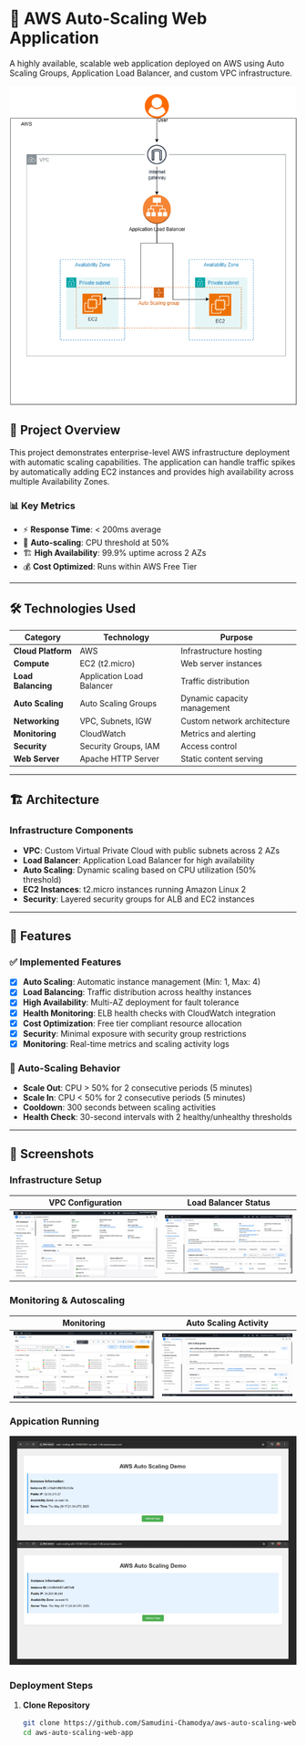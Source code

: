 # 🚀 AWS Auto-Scaling Web Application

A highly available, scalable web application deployed on AWS using Auto Scaling Groups, Application Load Balancer, and custom VPC infrastructure.

![Architecture](docs/screenshots/1.Cloud_Diagram.drawio.png)

## 🎯 **Project Overview**

This project demonstrates enterprise-level AWS infrastructure deployment with automatic scaling capabilities. The application can handle traffic spikes by automatically adding EC2 instances and provides high availability across multiple Availability Zones.


### **📊 Key Metrics**
- ⚡ **Response Time**: < 200ms average
- 🔄 **Auto-scaling**: CPU threshold at 50%
- 🏗️ **High Availability**: 99.9% uptime across 2 AZs
- 💰 **Cost Optimized**: Runs within AWS Free Tier

---

## 🛠️ **Technologies Used**

| **Category** | **Technology** | **Purpose** |
|--------------|----------------|-------------|
| **Cloud Platform** | AWS | Infrastructure hosting |
| **Compute** | EC2 (t2.micro) | Web server instances |
| **Load Balancing** | Application Load Balancer | Traffic distribution |
| **Auto Scaling** | Auto Scaling Groups | Dynamic capacity management |
| **Networking** | VPC, Subnets, IGW | Custom network architecture |
| **Monitoring** | CloudWatch | Metrics and alerting |
| **Security** | Security Groups, IAM | Access control |
| **Web Server** | Apache HTTP Server | Static content serving |

---

## 🏗️ **Architecture**

### **Infrastructure Components**
- **VPC**: Custom Virtual Private Cloud with public subnets across 2 AZs
- **Load Balancer**: Application Load Balancer for high availability
- **Auto Scaling**: Dynamic scaling based on CPU utilization (50% threshold)
- **EC2 Instances**: t2.micro instances running Amazon Linux 2
- **Security**: Layered security groups for ALB and EC2 instances

---

## 🚀 **Features**

### **✅ Implemented Features**
- [x] **Auto Scaling**: Automatic instance management (Min: 1, Max: 4)
- [x] **Load Balancing**: Traffic distribution across healthy instances
- [x] **High Availability**: Multi-AZ deployment for fault tolerance
- [x] **Health Monitoring**: ELB health checks with CloudWatch integration
- [x] **Cost Optimization**: Free tier compliant resource allocation
- [x] **Security**: Minimal exposure with security group restrictions
- [x] **Monitoring**: Real-time metrics and scaling activity logs

### **🔄 Auto-Scaling Behavior**
- **Scale Out**: CPU > 50% for 2 consecutive periods (5 minutes)
- **Scale In**: CPU < 50% for 2 consecutive periods (5 minutes)
- **Cooldown**: 300 seconds between scaling activities
- **Health Check**: 30-second intervals with 2 healthy/unhealthy thresholds

---

## 📸 **Screenshots**

### **Infrastructure Setup**
| VPC Configuration | Load Balancer Status |
|:-----------------:|:--------------------:|
| ![VPC](docs/screenshots/8.vpc-networking.png) | ![ALB](docs/screenshots/6.application-load-balancer.png) |

### **Monitoring & Autoscaling**
| Monitoring | Auto Scaling Activity |
|:-----------------:|:---------------------:|
| ![CloudWatch Metrics](docs/screenshots/9.cloudwatch-metrics.png) | ![Scaling](docs/screenshots/12.scaling-activity-2.png) |

### **Appication Running**
![Website](docs/screenshots/final.png)



### **Deployment Steps**
1. **Clone Repository**
   ```bash
   git clone https://github.com/Samudini-Chamodya/aws-auto-scaling-web-app.git
   cd aws-auto-scaling-web-app
